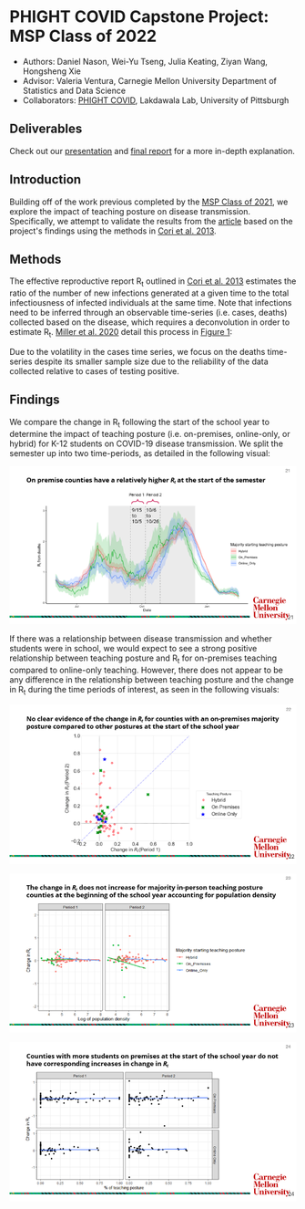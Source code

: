 # PHIGHT COVID Capstone Project: MSP Class of 2022
- Authors: Daniel Nason, Wei-Yu Tseng, Julia Keating, Ziyan Wang, Hongsheng Xie
- Advisor: Valeria Ventura, Carnegie Mellon University Department of Statistics and Data Science
- Collaborators: [PHIGHT COVID](https://phightcovid.org/), Lakdawala Lab, University of Pittsburgh

## Deliverables

Check out our [presentation](./reports/PHIGHT_COVID_Final_Presentation.pdf) and [final report](./reports/PHIGHT_COVID_final_report.pdf) for a more in-depth explanation.

## Introduction

Building off of the work previous completed by the [MSP Class of 2021](https://github.com/alexazhu/PHIGHT-COVID), we explore the impact of teaching posture on disease transmission. Specifically, we attempt to validate the results from the [article](https://www.medrxiv.org/content/10.1101/2021.07.16.21260464v1.full) based on the project's findings using the methods in [Cori et al. 2013](https://pubmed.ncbi.nlm.nih.gov/24043437/).

## Methods

The effective reproductive report R<sub>t</sub> outlined in [Cori et al. 2013](https://pubmed.ncbi.nlm.nih.gov/24043437/) estimates the ratio of the number of new infections generated at a given time to the total infectiousness of infected individuals at the same time. Note that infections need to be inferred through an observable time-series (i.e. cases, deaths) collected based on the disease, which requires a deconvolution in order to estimate R<sub>t</sub>. [Miller et al. 2020](https://pubmed.ncbi.nlm.nih.gov/35545230/) detail this process in [Figure 1](https://pubmed.ncbi.nlm.nih.gov/35545230/#&gid=article-figures&pid=figure-1-uid-0):

Due to the volatility in the cases time series, we focus on the deaths time-series despite its smaller sample size due to the reliability of the data collected relative to cases of testing positive.

## Findings

We compare the change in R<sub>t</sub> following the start of the school year to determine the impact of teaching posture (i.e. on-premises, online-only, or hybrid) for K-12 students on COVID-19 disease transmission. We split the semester up into two time-periods, as detailed in the following visual:

![semester_start_visual](./reports/images/school_semester_start.png)

If there was a relationship between disease transmission and whether students were in school, we would expect to see a strong positive relationship between teaching posture and R<sub>t</sub> for on-premises teaching compared to online-only teaching. However, there does not appear to be any difference in the relationship between teaching posture and the change in R<sub>t</sub> during the time periods of interest, as seen in the following visuals:

![change_in_rt](./reports/images/change_in_rt_scatter.png)

![change_in_rt_pop](./reports/images/change_in_rt_scatter_by_density.png)

![change_in_rt_posture](./reports/images/change_in_rt_scatter_by_teaching_posture.png)